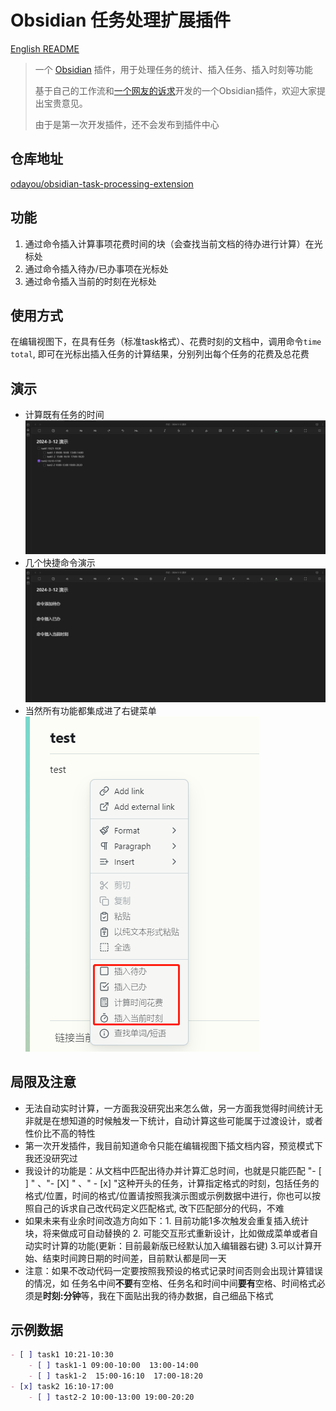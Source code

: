 # Obsidian 任务处理扩展插件

[English README](https://github.com/odayou/task-processing-extension/blob/master/README_en.md)

> 一个 [Obsidian](https://obsidian.md/) 插件，用于处理任务的统计、插入任务、插入时刻等功能
>
> 基于自己的工作流和[一个网友的诉求](https://forum-zh.obsidian.md/t/topic/30252/4)开发的一个Obsidian插件，欢迎大家提出宝贵意见。
>
> 由于是第一次开发插件，还不会发布到插件中心

## 仓库地址

[odayou/obsidian-task-processing-extension](https://github.com/odayou/task-processing-extension)

## 功能

1. 通过命令插入计算事项花费时间的块（会查找当前文档的待办进行计算）在光标处
2. 通过命令插入待办/已办事项在光标处
3. 通过命令插入当前的时刻在光标处

## 使用方式

在编辑视图下，在具有任务（标准task格式）、花费时刻的文档中，调用命令`time total`, 即可在光标出插入任务的计算结果，分别列出每个任务的花费及总花费

## 演示

- 计算既有任务的时间
![任务耗时统计演示](./screen/任务耗时统计演示.gif)
- 几个快捷命令演示
![任务快捷编辑演示](./screen/任务快捷编辑演示.gif)
- 当然所有功能都集成进了右键菜单
![右键菜单演示](./screen/快捷菜单示例.png)

## 局限及注意

- 无法自动实时计算，一方面我没研究出来怎么做，另一方面我觉得时间统计无非就是在想知道的时候触发一下统计，自动计算这些可能属于过渡设计，或者性价比不高的特性
- 第一次开发插件，我目前知道命令只能在编辑视图下插文档内容，预览模式下我还没研究过
- 我设计的功能是：从文档中匹配出待办并计算汇总时间，也就是只能匹配 "- [ ] " 、"- [X] " 、" - [x] "这种开头的任务，计算指定格式的时刻，包括任务的格式/位置，时间的格式/位置请按照我演示图或示例数据中进行，你也可以按照自己的诉求自己改代码定义匹配格式, 改下匹配部分的代码，不难
- 如果未来有业余时间改造方向如下：1. 目前功能1多次触发会重复插入统计块，将来做成可自动替换的 2. 可能交互形式重新设计，比如做成菜单或者自动实时计算的功能(更新：目前最新版已经默认加入编辑器右键) 3.可以计算开始、结束时间跨日期的时间差，目前默认都是同一天
- 注意：如果不改动代码一定要按照我预设的格式记录时间否则会出现计算错误的情况，如 任务名中间**不要**有空格、任务名和时间中间**要有**空格、时间格式必须是**时刻:分钟**等，我在下面贴出我的待办数据，自己细品下格式
  
## 示例数据

```markdown
- [ ] task1 10:21-10:30
    - [ ] task1-1 09:00-10:00  13:00-14:00
    - [ ] task1-2  15:00-16:10  17:00-18:20
- [x] task2 16:10-17:00
    - [ ] tast2-2 10:00-13:00 19:00-20:20
```
